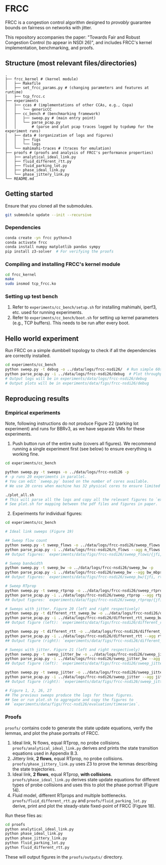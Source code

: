 # FRCC

FRCC is a congestion control algorithm designed to *provably* guarantee bounds
on fairness on networks with jitter.

This repository accompanies the paper: "Towards Fair and Robust Congestion
Control (to appear in NSDI 26)", and includes FRCC's kernel implementation,
benchmarking, and proofs.

## Structure (most relevant files/directories)

```
.
├── frcc_kernel # (kernel module)
│   ├── Makefile
│   ├── set_frcc_params.py # (changing parameters and features at runtime)
│   ├── tcp_frcc.c
├── experiments
│   ├── ccas # (implementations of other CCAs, e.g., Copa)
│   │   └── genericCC
│   ├── cc_bench # (benchmarking framework)
│   │   ├── sweep.py # (main entry point)
│   │   └── parse_pcap.py
│   │       # (parse and plot pcap traces logged by tcpdump for the experiment runs)
│   ├── data # (organization of logs and figures)
│   │   ├── figs
│   │   └── logs
│   └── mahimahi-traces # (traces for emulation)
├── proofs # (proofs and analysis of FRCC's performance properties)
│   ├── analytical_ideal_link.py
│   ├── fluid_different_rtt.py
│   ├── fluid_parking_lot.py
│   ├── phase_ideal_link.py
│   └── phase_jittery_link.py
└── README.md
```

## Getting started

Ensure that you cloned all the submodules.

```bash
git submodule update --init --recursive
```

### Dependencies

```bash
conda create -yn frcc python=3
conda activate frcc
conda install numpy matplotlib pandas sympy
pip install z3-solver  # For verifying the proofs
```

### Compiling and installing FRCC's kernel module

```bash
cd frcc_kernel
make
sudo insmod tcp_frcc.ko
```

### Setting up test bench

1. Refer to `experiments/cc_bench/setup.sh` for installing mahimahi, iperf3, etc. used for running experiments.
2. Refer to `experiments/cc_bench/boot.sh` for setting up kernel parameters (e.g., TCP buffers). This needs to be run after every boot.

## Hello world experiment

Run FRCC on a simple dumbbell topology to check if all the dependencies are correctly installed.

```bash
cd experiments/cc_bench
python sweep.py -t debug -o ../data/logs/frcc-nsdi26/  # Run simple 60s experiment
python parse_pcap.py -i ../data/logs/frcc-nsdi26/debug  # Plot throughput and rtt
# Output logs will be in experiments/data/logs/frcc-nsdi26/debug
# Output plots will be in experiments/data/figs/frcc-nsdi26/debug
```

## Reproducing results

### Empirical experiments

Note, following instructions do not produce Figure 22 (parking lot experiment) and runs for BBRv3, as we have separate VMs for these experiments.

1. Push button run of the entire suite (covers all figures). We recommend running a single experiment first (see below) to ensure everything is working fine.

```bash
cd experiments/cc_bench

python sweep.py -t sweeps -o ../data/logs/frcc-nsdi26 -p
# -p runs 20 experiments in parallel.
# You can edit `sweep.py` based on the number of cores available.
# We use 20 cores when machine has 32 physical cores to ensure limited contention.

./plot_all.sh
# This will parse all the logs and copy all the relevant figures to `experiments/data/figs/frcc-nsdi26/evaluation`.
# See plot.sh for mapping between the pdf files and figures in paper.
```

2. Experiments for individual figures:

```bash
cd experiments/cc_bench

# Ideal link sweeps (Figure 19)

## Sweep flow count
python sweep.py -t sweep_flows -o ../data/logs/frcc-nsdi26/sweep_flows -p
python parse_pcap.py -i ../data/logs/frcc-nsdi26/n_flows --agg n_flows
## Output figures: `experiments/data/figs/frcc-nsdi26/sweep_flows/{jfi, rtt}.pdf`

# Sweep bandwidth
python sweep.py -t sweep_bw -o ../data/logs/frcc-nsdi26/sweep_bw -p
python parse_pcap.py -i ../data/logs/frcc-nsdi26/sweep_bw --agg bw_mbps
## Output figures: `experiments/data/figs/frcc-nsdi26/sweep_bw/{jfi, rtt}.pdf`

# Sweep RTprop
python sweep.py -t sweep_rtprop -o ../data/logs/frcc-nsdi26/sweep_rtprop -p
python parse_pcap.py -i ../data/logs/frcc-nsdi26/sweep_rtprop --agg rtprop_ms
## Output figures: `experiments/data/figs/frcc-nsdi26/sweep_rtprop/{jfi, rtt}.pdf`

# Sweeps with jitter. Figure 20 (left and right respectively)
python sweep.py -t different_rtt_sweep_bw -o ../data/logs/frcc-nsdi26/different_rtt_sweep_bw -p
python parse_pcap.py -i ../data/logs/frcc-nsdi26/different_rtt_sweep_bw --agg bw_mbps
## Output figure (left): `experiments/data/figs/frcc-nsdi26/different_rtt_sweep_bw/xput_ratio.pdf`

python sweep.py -t different_rtt -o ../data/logs/frcc-nsdi26/different_rtt -p
python parse_pcap.py -i ../data/logs/frcc-nsdi26/different_rtt --agg rtprop_ratio
## Output figure (right): `experiments/data/figs/frcc-nsdi26/different_rtt/xput_ratio.pdf`

# Sweeps with jitter. Figure 21 (left and right respectively)
python sweep.py -t sweep_jitter_bw -o ../data/logs/frcc-nsdi26/sweep_jitter_bw -p
python parse_pcap.py -i ../data/logs/frcc-nsdi26/sweep_jitter_bw --agg bw_mbps
## Output figure (left): `experiments/data/figs/frcc-nsdi26/sweep_jitter_bw/xput_ratio.pdf`

python sweep.py -t sweep_jitter -o ../data/logs/frcc-nsdi26/sweep_jitter -p
python parse_pcap.py -i ../data/logs/frcc-nsdi26/sweep_jitter --agg jitter_ms
## Output figure (right): `experiments/data/figs/frcc-nsdi26/sweep_jitter/xput_ratio.pdf`

# Figure 1, 2, 26, 27
## The previous sweeps produce the logs for these figures.
## See or run plot.sh to aggregate and copy the figures to
## `experiments/data/figs/frcc-nsdi26/evaluation/timeseries`.
```

### Proofs

`proofs/` contains code to generate the state update equations, verify the lemmas, and plot the phase portraits of FRCC.

1. Ideal link, N flows, equal RTprop, no probe collisions.
`proofs/analytical_ideal_link.py` derives and prints the state transition equations used in Appendix B.3.
2. Jittery link, **2 flows**, equal RTprop, no probe collisions.
`proofs/phase_jittery_link.py` uses Z3 to prove the lemmas describing the state trajectories.
3. Ideal link, **2 flows**, equal RTprop, **with collisions**.
`proofs/phase_ideal_link.py` derives state update equations for different types of probe collisions and uses this to plot the phase portrait (Figure 14).
4. Fluid model, different RTprops and multiple bottlenecks.
`proofs/fluid_different_rtt.py` and `proofs/fluid_parking_lot.py` derive, print and plot the steady-state fixed-point of FRCC (Figure 18).

Run these files as:

```bash
cd proofs
python analytical_ideal_link.py
python phase_ideal_link.py
python phase_jittery_link.py
python fluid_parking_lot.py
python fluid_different_rtt.py
```

These will output figures in the `proofs/outputs/` directory.
